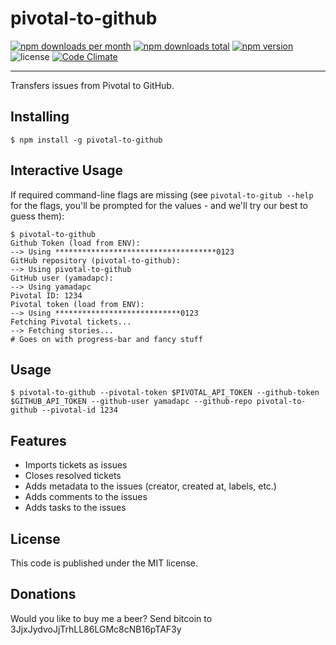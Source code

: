 pivotal-to-github
=================
[![npm downloads per month](https://img.shields.io/npm/dm/pivotal-to-github.svg)](https://www.npmjs.com/package/pivotal-to-github)
[![npm downloads total](https://img.shields.io/npm/dt/pivotal-to-github.svg)](https://www.npmjs.com/package/pivotal-to-github)
[![npm version](https://img.shields.io/npm/v/pivotal-to-github.svg)](https://www.npmjs.com/package/pivotal-to-github)
![license](https://img.shields.io/npm/l/pivotal-to-github.svg)
[![Code Climate](https://codeclimate.com/github/yamadapc/pivotal-to-github/badges/gpa.svg)](https://codeclimate.com/github/yamadapc/pivotal-to-github)
- - -
Transfers issues from Pivotal to GitHub.

## Installing
```
$ npm install -g pivotal-to-github
```

## Interactive Usage
If required command-line flags are missing (see `pivotal-to-gitub --help` for
the flags, you'll be prompted for the values - and we'll try our best to guess
them):
```
$ pivotal-to-github
Github Token (load from ENV):
--> Using ************************************0123
GitHub repository (pivotal-to-github):
--> Using pivotal-to-github
GitHub user (yamadapc):
--> Using yamadapc
Pivotal ID: 1234
Pivotal token (load from ENV):
--> Using ****************************0123
Fetching Pivotal tickets...
--> Fetching stories...
# Goes on with progress-bar and fancy stuff
```

## Usage
```
$ pivotal-to-github --pivotal-token $PIVOTAL_API_TOKEN --github-token $GITHUB_API_TOKEN --github-user yamadapc --github-repo pivotal-to-github --pivotal-id 1234
```

## Features
- Imports tickets as issues
- Closes resolved tickets
- Adds metadata to the issues (creator, created at, labels, etc.)
- Adds comments to the issues
- Adds tasks to the issues

## License
This code is published under the MIT license.

## Donations
Would you like to buy me a beer? Send bitcoin to 3JjxJydvoJjTrhLL86LGMc8cNB16pTAF3y
